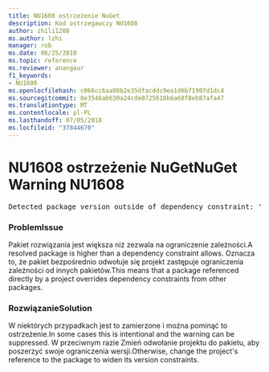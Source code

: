 ```yaml
---
title: NU1608 ostrzeżenie NuGet
description: Kod ostrzegawczy NU1608
author: zhili1208
ms.author: lzhi
manager: rob
ms.date: 06/25/2018
ms.topic: reference
ms.reviewer: anangaur
f1_keywords:
- NU1608
ms.openlocfilehash: c066cc6aa98b2e35dfacddc9ea1d6b71907d1dc4
ms.sourcegitcommit: 8e3546ab630a24cde8725610b6a68f8eb87afa47
ms.translationtype: MT
ms.contentlocale: pl-PL
ms.lasthandoff: 07/05/2018
ms.locfileid: "37844670"
---
```

# <a name="nuget-warning-nu1608"></a><span data-ttu-id="4ea71-103">NU1608 ostrzeżenie NuGet</span><span class="sxs-lookup"><span data-stu-id="4ea71-103">NuGet Warning NU1608</span></span>

<pre>Detected package version outside of dependency constraint: 'PackageA' 1.0.0 requires 'PackageB' (= 1.0.0) but version 'PackageB' 2.0.0 was resolved.</pre>

### <a name="issue"></a><span data-ttu-id="4ea71-104">Problem</span><span class="sxs-lookup"><span data-stu-id="4ea71-104">Issue</span></span>
<span data-ttu-id="4ea71-105">Pakiet rozwiązania jest większa niż zezwala na ograniczenie zależności.</span><span class="sxs-lookup"><span data-stu-id="4ea71-105">A resolved package is higher than a dependency constraint allows.</span></span> <span data-ttu-id="4ea71-106">Oznacza to, że pakiet bezpośrednio odwołuje się projekt zastępuje ograniczenia zależności od innych pakietów.</span><span class="sxs-lookup"><span data-stu-id="4ea71-106">This means that a package referenced directly by a project overrides dependency constraints from other packages.</span></span>

### <a name="solution"></a><span data-ttu-id="4ea71-107">Rozwiązanie</span><span class="sxs-lookup"><span data-stu-id="4ea71-107">Solution</span></span>
<span data-ttu-id="4ea71-108">W niektórych przypadkach jest to zamierzone i można pominąć to ostrzeżenie.</span><span class="sxs-lookup"><span data-stu-id="4ea71-108">In some cases this is intentional and the warning can be suppressed.</span></span> <span data-ttu-id="4ea71-109">W przeciwnym razie Zmień odwołanie projektu do pakietu, aby poszerzyć swoje ograniczenia wersji.</span><span class="sxs-lookup"><span data-stu-id="4ea71-109">Otherwise, change the project's reference to the package to widen its version constraints.</span></span>